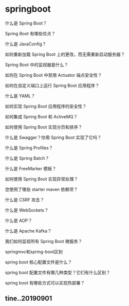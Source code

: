 # springboot

什么是 Spring Boot？

Spring Boot 有哪些优点？

什么是 JavaConfig？

如何重新加载 Spring Boot 上的更改，而无需重新启动服务器？

Spring Boot 中的监视器是什么？

如何在 Spring Boot 中禁用 Actuator 端点安全性？

如何在自定义端口上运行 Spring Boot 应用程序？

什么是 YAML？

如何实现 Spring Boot 应用程序的安全性？

如何集成 Spring Boot 和 ActiveMQ？

如何使用 Spring Boot 实现分页和排序？

什么是 Swagger？你用 Spring Boot 实现了它吗？

什么是 Spring Profiles？

什么是 Spring Batch？

什么是 FreeMarker 模板？

如何使用 Spring Boot 实现异常处理？

您使用了哪些 starter maven 依赖项？

什么是 CSRF 攻击？

什么是 WebSockets？

什么是 AOP？

什么是 Apache Kafka？

我们如何监视所有 Spring Boot 微服务？

springmvc和spring-boot区别

spring boot 核心配置文件是什么？

spring boot 配置文件有哪几种类型？它们有什么区别？

spring boot 有哪些方式可以实现热部署？


tine..20190901
----

